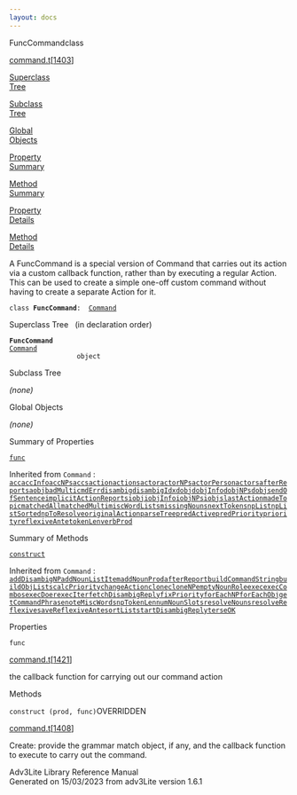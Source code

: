 ```yaml
---
layout: docs
---
```

<span class="title">FuncCommand</span><span class="type">class</span>

[command.t](../file/command.t.html)\[[1403](../source/command.t.html#1403)\]

[Superclass  
Tree](#_SuperClassTree_)

[Subclass  
Tree](#_SubClassTree_)

[Global  
Objects](#_ObjectSummary_)

[Property  
Summary](#_PropSummary_)

[Method  
Summary](#_MethodSummary_)

[Property  
Details](#_Properties_)

[Method  
Details](#_Methods_)

<div class="fdesc">

A FuncCommand is a special version of Command that carries out its
action via a custom callback function, rather than by executing a
regular Action. This can be used to create a simple one-off custom
command without having to create a separate Action for it.

`class `**`FuncCommand`**` :   `[`Command`](../object/Command.html)

</div>

<span id="_SuperClassTree_"></span>

<div class="mjhd">

<span class="hdln">Superclass Tree</span>   (in declaration order)

</div>

**`FuncCommand`**  
[`Command`](../object/Command.html)  
`                 object`  
<span id="_SubClassTree_"></span>

<div class="mjhd">

<span class="hdln">Subclass Tree</span>  

</div>

*(none)* <span id="_ObjectSummary_"></span>

<div class="mjhd">

<span class="hdln">Global Objects</span>  

</div>

*(none)* <span id="_PropSummary_"></span>

<div class="mjhd">

<span class="hdln">Summary of Properties</span>  

</div>

[`func`](#func)

Inherited from `Command` :  
[`acc`](../object/Command.html#acc)[`accInfo`](../object/Command.html#accInfo)[`accNPs`](../object/Command.html#accNPs)[`accs`](../object/Command.html#accs)[`action`](../object/Command.html#action)[`actions`](../object/Command.html#actions)[`actor`](../object/Command.html#actor)[`actorNPs`](../object/Command.html#actorNPs)[`actorPerson`](../object/Command.html#actorPerson)[`actors`](../object/Command.html#actors)[`afterReports`](../object/Command.html#afterReports)[`aobj`](../object/Command.html#aobj)[`badMulti`](../object/Command.html#badMulti)[`cmdErr`](../object/Command.html#cmdErr)[`disambig`](../object/Command.html#disambig)[`disambigIdx`](../object/Command.html#disambigIdx)[`dobj`](../object/Command.html#dobj)[`dobjInfo`](../object/Command.html#dobjInfo)[`dobjNPs`](../object/Command.html#dobjNPs)[`dobjs`](../object/Command.html#dobjs)[`endOfSentence`](../object/Command.html#endOfSentence)[`implicitActionReports`](../object/Command.html#implicitActionReports)[`iobj`](../object/Command.html#iobj)[`iobjInfo`](../object/Command.html#iobjInfo)[`iobjNPs`](../object/Command.html#iobjNPs)[`iobjs`](../object/Command.html#iobjs)[`lastAction`](../object/Command.html#lastAction)[`madeTopic`](../object/Command.html#madeTopic)[`matchedAll`](../object/Command.html#matchedAll)[`matchedMulti`](../object/Command.html#matchedMulti)[`miscWordLists`](../object/Command.html#miscWordLists)[`missingNouns`](../object/Command.html#missingNouns)[`nextTokens`](../object/Command.html#nextTokens)[`npList`](../object/Command.html#npList)[`npListSorted`](../object/Command.html#npListSorted)[`npToResolve`](../object/Command.html#npToResolve)[`originalAction`](../object/Command.html#originalAction)[`parseTree`](../object/Command.html#parseTree)[`predActive`](../object/Command.html#predActive)[`predPriority`](../object/Command.html#predPriority)[`priority`](../object/Command.html#priority)[`reflexiveAnte`](../object/Command.html#reflexiveAnte)[`tokenLen`](../object/Command.html#tokenLen)[`verbProd`](../object/Command.html#verbProd)

<span id="_MethodSummary_"></span>

<div class="mjhd">

<span class="hdln">Summary of Methods</span>  

</div>

[`construct`](#construct)

Inherited from `Command` :  
[`addDisambigNP`](../object/Command.html#addDisambigNP)[`addNounListItem`](../object/Command.html#addNounListItem)[`addNounProd`](../object/Command.html#addNounProd)[`afterReport`](../object/Command.html#afterReport)[`buildCommandString`](../object/Command.html#buildCommandString)[`buildObjLists`](../object/Command.html#buildObjLists)[`calcPriority`](../object/Command.html#calcPriority)[`changeAction`](../object/Command.html#changeAction)[`clone`](../object/Command.html#clone)[`cloneNP`](../object/Command.html#cloneNP)[`emptyNounRole`](../object/Command.html#emptyNounRole)[`exec`](../object/Command.html#exec)[`execCombos`](../object/Command.html#execCombos)[`execDoer`](../object/Command.html#execDoer)[`execIter`](../object/Command.html#execIter)[`fetchDisambigReply`](../object/Command.html#fetchDisambigReply)[`fixPriority`](../object/Command.html#fixPriority)[`forEachNP`](../object/Command.html#forEachNP)[`forEachObj`](../object/Command.html#forEachObj)[`getCommandPhrase`](../object/Command.html#getCommandPhrase)[`noteMiscWords`](../object/Command.html#noteMiscWords)[`npTokenLen`](../object/Command.html#npTokenLen)[`numNounSlots`](../object/Command.html#numNounSlots)[`resolveNouns`](../object/Command.html#resolveNouns)[`resolveReflexive`](../object/Command.html#resolveReflexive)[`saveReflexiveAnte`](../object/Command.html#saveReflexiveAnte)[`sortList`](../object/Command.html#sortList)[`startDisambigReply`](../object/Command.html#startDisambigReply)[`terseOK`](../object/Command.html#terseOK)

<span id="_Properties_"></span>

<div class="mjhd">

<span class="hdln">Properties</span>  

</div>

<span id="func"></span>

`func`

[command.t](../file/command.t.html)\[[1421](../source/command.t.html#1421)\]

<div class="desc">

the callback function for carrying out our command action

</div>

<span id="_Methods_"></span>

<div class="mjhd">

<span class="hdln">Methods</span>  

</div>

<span id="construct"></span>

`construct (prod, func)`<span class="rem">OVERRIDDEN</span>

[command.t](../file/command.t.html)\[[1408](../source/command.t.html#1408)\]

<div class="desc">

Create: provide the grammar match object, if any, and the callback
function to execute to carry out the command.

</div>

<div class="ftr">

Adv3Lite Library Reference Manual  
Generated on 15/03/2023 from adv3Lite version 1.6.1

</div>
